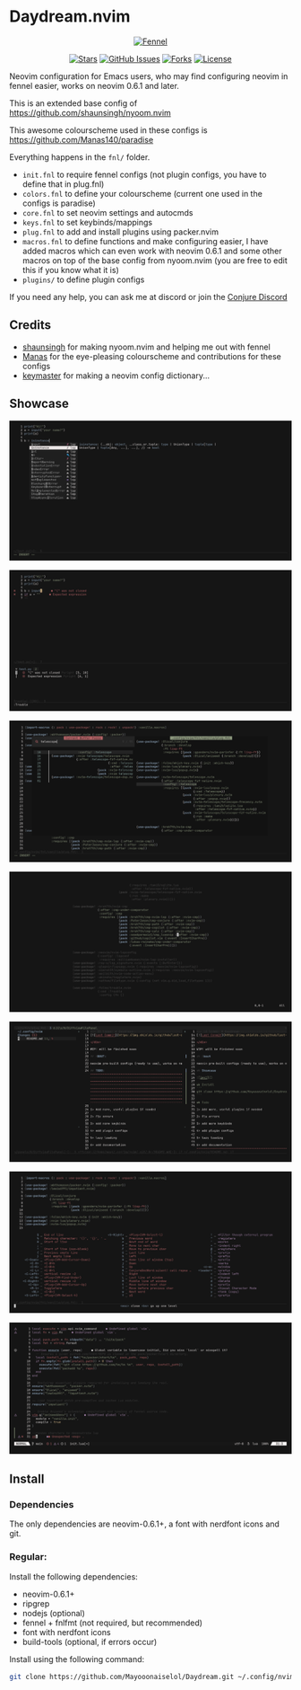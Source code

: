 # Daydream.nvim

<div align="center">

[![Fennel](	https://img.shields.io/badge/Made%20with%20Fennel-2C2D72?style=for-the-badge&logo=lua&logoColor=white)](https://fennel-lang.org)

</div>

<div align="center">

[![Stars](https://img.shields.io/github/stars/Mayooonaiselol/Daydream.nvim?color=%23b66467&style=for-the-badge)](https://github.com/Mayooonaiselol/Daydream.nvim/stargazers)
[![GitHub Issues](https://img.shields.io/github/issues/Mayooonaiselol/Daydream.nvim?color=%238c977d&style=for-the-badge)](https://github.com/Mayooonaiselol/Daydream.nvim/issues)
[![Forks](https://img.shields.io/github/forks/Mayooonaiselol/Daydream.nvim?color=%23d9bc8c&logoColor=%23151515&style=for-the-badge)](https://github.com/Mayooonaiselol/Daydream.nvim/network/members)
[![License](https://img.shields.io/github/license/Mayooonaiselol/Daydream.nvim?color=%238da3b9&style=for-the-badge)](https://mit-license.org/)

</div>

Neovim configuration for Emacs users, who may find configuring neovim in fennel easier, works on neovim 0.6.1 and later.

This is an extended base config of https://github.com/shaunsingh/nyoom.nvim

This awesome colourscheme used in these configs is https://github.com/Manas140/paradise

Everything happens in the `fnl/` folder.

- `init.fnl` to require fennel configs (not plugin configs, you have to define that in plug.fnl)
- `colors.fnl` to define your colourscheme (current one used in the configs is paradise)
- `core.fnl` to set neovim settings and autocmds
- `keys.fnl` to set keybinds/mappings
- `plug.fnl` to add and install plugins using packer.nvim
- `macros.fnl` to define functions and make configuring easier, I have added macros which can even work with neovim 0.6.1 and some other macros on top of the base config from nyoom.nvim (you are free to edit this if you know what it is)
- `plugins/` to define plugin configs

If you need any help, you can ask me at discord or join the [Conjure Discord](https://conjure.fun/discord)

## Credits

- [shaunsingh](https://github.com/shaunsingh) for making nyoom.nvim and helping me out with fennel
- [Manas](https://github.com/Manas140) for the eye-pleasing colourscheme and contributions for these configs
- [keymaster](https://github.com/pagankeymaster) for making a neovim config dictionary...

## Showcase

![img1](Screenshots/1645553362_grim.png)

![img2](Screenshots/1645553466_grim.png)

![img3](Screenshots/1645553551_grim.png)

![img4](Screenshots/1645553627_grim.png)

![img5](Screenshots/1645553678_grim.png)

![img6](Screenshots/1645553737_grim.png)

![img7](Screenshots/1645637956_grim.png)

## Install

### Dependencies

The only dependencies are neovim-0.6.1+, a font with nerdfont icons and git.

### Regular:

Install the following dependencies: 
- neovim-0.6.1+
- ripgrep
- nodejs (optional)
- fennel + fnlfmt (not required, but recommended)
- font with nerdfont icons
- build-tools (optional, if errors occur)

Install using the following command:

```bash
git clone https://github.com/Mayooonaiselol/Daydream.git ~/.config/nvim --depth 1 && nvim +PackerSync
```
